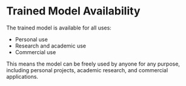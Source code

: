 # Trained Model Availability

The trained model is available for all uses:
- Personal use
- Research and academic use
- Commercial use

This means the model can be freely used by anyone for any purpose, including personal projects, academic research, and commercial applications. 